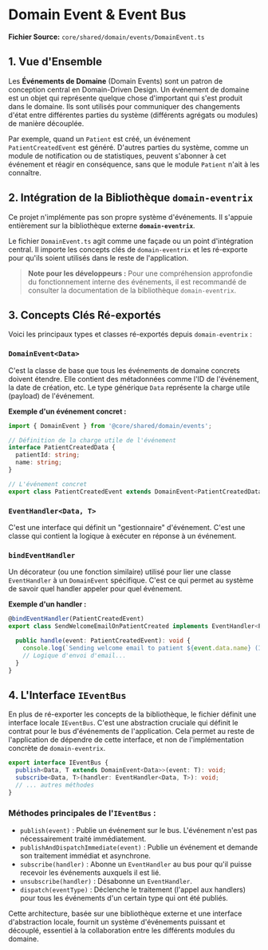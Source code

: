 # Domain Event & Event Bus

**Fichier Source:** `core/shared/domain/events/DomainEvent.ts`

## 1. Vue d'Ensemble

Les **Événements de Domaine** (Domain Events) sont un patron de conception central en Domain-Driven Design. Un événement de domaine est un objet qui représente quelque chose d'important qui s'est produit dans le domaine. Ils sont utilisés pour communiquer des changements d'état entre différentes parties du système (différents agrégats ou modules) de manière découplée.

Par exemple, quand un `Patient` est créé, un événement `PatientCreatedEvent` est généré. D'autres parties du système, comme un module de notification ou de statistiques, peuvent s'abonner à cet événement et réagir en conséquence, sans que le module `Patient` n'ait à les connaître.

## 2. Intégration de la Bibliothèque `domain-eventrix`

Ce projet n'implémente pas son propre système d'événements. Il s'appuie entièrement sur la bibliothèque externe **`domain-eventrix`**.

Le fichier `DomainEvent.ts` agit comme une façade ou un point d'intégration central. Il importe les concepts clés de `domain-eventrix` et les ré-exporte pour qu'ils soient utilisés dans le reste de l'application.

> **Note pour les développeurs :** Pour une compréhension approfondie du fonctionnement interne des événements, il est recommandé de consulter la documentation de la bibliothèque `domain-eventrix`.

## 3. Concepts Clés Ré-exportés

Voici les principaux types et classes ré-exportés depuis `domain-eventrix` :

### `DomainEvent<Data>`
C'est la classe de base que tous les événements de domaine concrets doivent étendre. Elle contient des métadonnées comme l'ID de l'événement, la date de création, etc. Le type générique `Data` représente la charge utile (payload) de l'événement.

**Exemple d'un événement concret :**
```typescript
import { DomainEvent } from '@core/shared/domain/events';

// Définition de la charge utile de l'événement
interface PatientCreatedData {
  patientId: string;
  name: string;
}

// L'événement concret
export class PatientCreatedEvent extends DomainEvent<PatientCreatedData> {}
```

### `EventHandler<Data, T>`
C'est une interface qui définit un "gestionnaire" d'événement. C'est une classe qui contient la logique à exécuter en réponse à un événement.

### `bindEventHandler`
Un décorateur (ou une fonction similaire) utilisé pour lier une classe `EventHandler` à un `DomainEvent` spécifique. C'est ce qui permet au système de savoir quel handler appeler pour quel événement.

**Exemple d'un handler :**
```typescript
@bindEventHandler(PatientCreatedEvent)
export class SendWelcomeEmailOnPatientCreated implements EventHandler<PatientCreatedData, PatientCreatedEvent> {

  public handle(event: PatientCreatedEvent): void {
    console.log(`Sending welcome email to patient ${event.data.name} (ID: ${event.data.patientId})`);
    // Logique d'envoi d'email...
  }
}
```

## 4. L'Interface `IEventBus`

En plus de ré-exporter les concepts de la bibliothèque, le fichier définit une interface locale `IEventBus`. C'est une abstraction cruciale qui définit le contrat pour le bus d'événements de l'application. Cela permet au reste de l'application de dépendre de cette interface, et non de l'implémentation concrète de `domain-eventrix`.

```typescript
export interface IEventBus {
  publish<Data, T extends DomainEvent<Data>>(event: T): void;
  subscribe<Data, T>(handler: EventHandler<Data, T>): void;
  // ... autres méthodes
}
```

### Méthodes principales de l'`IEventBus` :
- `publish(event)` : Publie un événement sur le bus. L'événement n'est pas nécessairement traité immédiatement.
- `publishAndDispatchImmediate(event)` : Publie un événement et demande son traitement immédiat et asynchrone.
- `subscribe(handler)` : Abonne un `EventHandler` au bus pour qu'il puisse recevoir les événements auxquels il est lié.
- `unsubscribe(handler)` : Désabonne un `EventHandler`.
- `dispatch(eventType)` : Déclenche le traitement (l'appel aux handlers) pour tous les événements d'un certain type qui ont été publiés.

Cette architecture, basée sur une bibliothèque externe et une interface d'abstraction locale, fournit un système d'événements puissant et découplé, essentiel à la collaboration entre les différents modules du domaine.
